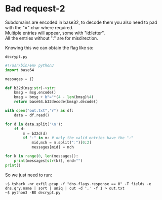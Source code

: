 # Bad request-2
Subdomains are encoded in base32, to decode them you also need to pad with the "=" char where required.\
Multiple entries will appear, some with "id:letter".\
All the entries without ":" are for misdirection.

Knowing this we can obtain the flag like so:

`decrypt.py`
```python
#!/usr/bin/env python3
import base64

messages = {}

def b32d(msg:str)->str:
    bmsg = msg.encode()
    bmsg = bmsg + b"="*(4 - len(bmsg)%4)
    return base64.b32decode(bmsg).decode()

with open("out.txt","r") as df:
    data = df.read()

for d in data.split('\n'):
    if d:
        m = b32d(d)
        if ":" in m: # only the valid entries have the ":"
            mid,mch = m.split(":")[0:2]
            messages[mid] = mch

for k in range(0, len(messages)):
    print(messages[str(k)], end="")
print()
```
So we just need to run:
```shell
~$ tshark -nr exfil.pcap -Y "dns.flags.response == 0" -T fields -e dns.qry.name | sort | uniq | cut -d '.' -f 1 > out.txt
~$ python3 -BO decrypt.py
```